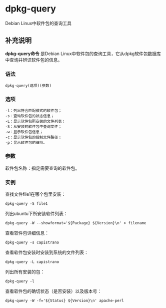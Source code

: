 dpkg-query
===

Debian Linux中软件包的查询工具

## 补充说明

**dpkg-query命令** 是Debian Linux中软件包的查询工具，它从dpkg软件包数据库中查询并辨识软件包的信息。

### 语法

```shell
dpkg-query(选项)(参数)
```

### 选项

```shell
-l：列出符合匹配模式的软件包；
-s：查询软件包的状态信息；
-L：显示软件包所安装的文件列表；
-S：从安装的软件包中查询文件；
-w：显示软件包信息；
-c：显示软件包的控制文件路径；
-p：显示软件包的细节。
```

### 参数

软件包名称：指定需要查询的软件包。

### 实例

查找文件file1在哪个包里安装：

```shell
dpkg-query -S file1
```

列出ubuntu下所安装软件列表：

```shell
dpkg-query -W --showformat='${Package} ${Version}\n' > filename
```

查看软件包详细信息：

```shell
dpkg-query -s capistrano
```

查看软件包安装时安装到系统的文件列表：

```shell
dpkg-query -L capistrano
```

列出所有安装的包：

```shell
dpkg-query -l
```

查看软件包的确切状态（是否安装）以及版本号：

```shell
dpkg-query -W -f='${Status} ${Version}\n' apache-perl
```


<!-- Linux命令行搜索引擎：https://jaywcjlove.github.io/linux-command/ -->
